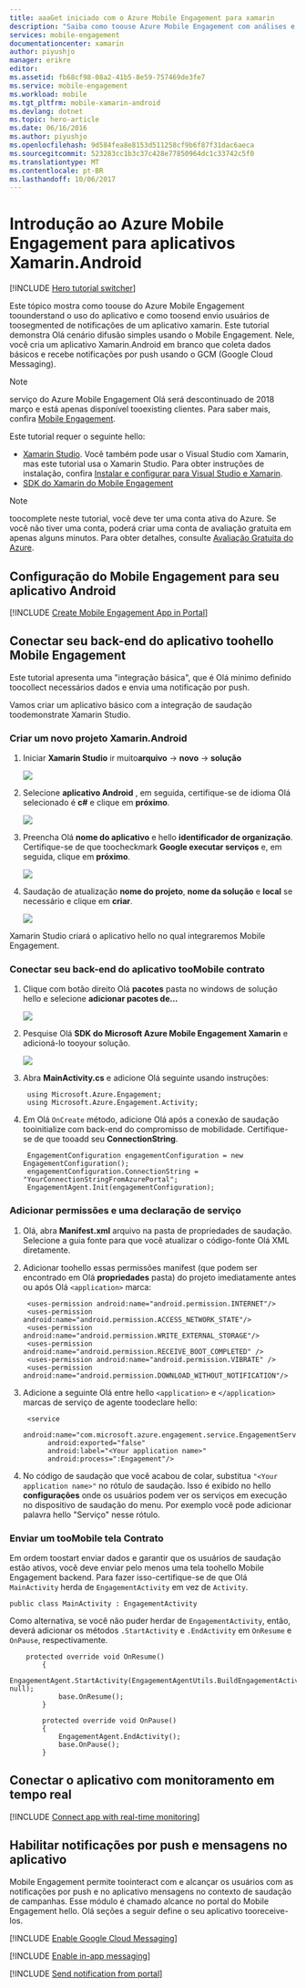 ```yaml
---
title: aaaGet iniciado com o Azure Mobile Engagement para xamarin
description: "Saiba como toouse Azure Mobile Engagement com análises e notificações por Push para aplicativos xamarin."
services: mobile-engagement
documentationcenter: xamarin
author: piyushjo
manager: erikre
editor: 
ms.assetid: fb68cf98-08a2-41b5-8e59-757469de3fe7
ms.service: mobile-engagement
ms.workload: mobile
ms.tgt_pltfrm: mobile-xamarin-android
ms.devlang: dotnet
ms.topic: hero-article
ms.date: 06/16/2016
ms.author: piyushjo
ms.openlocfilehash: 9d584fea8e8153d511258cf9b6f87f31dac6aeca
ms.sourcegitcommit: 523283cc1b3c37c428e77850964dc1c33742c5f0
ms.translationtype: MT
ms.contentlocale: pt-BR
ms.lasthandoff: 10/06/2017
---
```

# <a name="get-started-with-azure-mobile-engagement-for-xamarinandroid-apps"></a>Introdução ao Azure Mobile Engagement para aplicativos Xamarin.Android
[!INCLUDE [Hero tutorial switcher](../../includes/mobile-engagement-hero-tutorial-switcher.md)]

Este tópico mostra como toouse do Azure Mobile Engagement toounderstand o uso do aplicativo e como toosend envio usuários de toosegmented de notificações de um aplicativo xamarin.
Este tutorial demonstra Olá cenário difusão simples usando o Mobile Engagement. Nele, você cria um aplicativo Xamarin.Android em branco que coleta dados básicos e recebe notificações por push usando o GCM (Google Cloud Messaging).

> [!NOTE]
> serviço do Azure Mobile Engagement Olá será descontinuado de 2018 março e está apenas disponível tooexisting clientes. Para saber mais, confira [Mobile Engagement](https://azure.microsoft.com/en-us/services/mobile-engagement/).

Este tutorial requer o seguinte hello:

* [Xamarin Studio](http://xamarin.com/studio). Você também pode usar o Visual Studio com Xamarin, mas este tutorial usa o Xamarin Studio. Para obter instruções de instalação, confira [Instalar e configurar para Visual Studio e Xamarin](https://msdn.microsoft.com/library/mt613162.aspx).
* [SDK do Xamarin do Mobile Engagement](https://www.nuget.org/packages/Microsoft.Azure.Engagement.Xamarin/)

> [!NOTE]
> toocomplete neste tutorial, você deve ter uma conta ativa do Azure. Se você não tiver uma conta, poderá criar uma conta de avaliação gratuita em apenas alguns minutos. Para obter detalhes, consulte [Avaliação Gratuita do Azure](https://azure.microsoft.com/pricing/free-trial/?WT.mc_id=A0E0E5C02&amp;returnurl=http%3A%2F%2Fazure.microsoft.com%2Fen-us%2Fdocumentation%2Farticles%2Fmobile-engagement-xamarin-android-get-started).
> 
> 

## <a id="setup-azme"></a>Configuração do Mobile Engagement para seu aplicativo Android
[!INCLUDE [Create Mobile Engagement App in Portal](../../includes/mobile-engagement-create-app-in-portal-new.md)]

## <a id="connecting-app"></a>Conectar seu back-end do aplicativo toohello Mobile Engagement
Este tutorial apresenta uma "integração básica", que é Olá mínimo definido toocollect necessários dados e envia uma notificação por push. 

Vamos criar um aplicativo básico com a integração de saudação toodemonstrate Xamarin Studio.

### <a name="create-a-new-xamarinandroid-project"></a>Criar um novo projeto Xamarin.Android
1. Iniciar **Xamarin Studio** ir muito**arquivo** -> **novo** -> **solução** 
   
    ![][1]
2. Selecione **aplicativo Android** , em seguida, certifique-se de idioma Olá selecionado é **c#** e clique em **próximo**.
   
    ![][2]
3. Preencha Olá **nome do aplicativo** e hello **identificador de organização**. Certifique-se de que toocheckmark **Google executar serviços** e, em seguida, clique em **próximo**. 
   
    ![][3]
4. Saudação de atualização **nome do projeto**, **nome da solução** e **local** se necessário e clique em **criar**.
   
    ![][4]

Xamarin Studio criará o aplicativo hello no qual integraremos Mobile Engagement. 

### <a name="connect-your-app-toomobile-engagement-backend"></a>Conectar seu back-end do aplicativo tooMobile contrato
1. Clique com botão direito Olá **pacotes** pasta no windows de solução hello e selecione **adicionar pacotes de...**
   
    ![][5]
2. Pesquise Olá **SDK do Microsoft Azure Mobile Engagement Xamarin** e adicioná-lo tooyour solução.  
   
    ![][6]
3. Abra **MainActivity.cs** e adicione Olá seguinte usando instruções:
   
        using Microsoft.Azure.Engagement;
        using Microsoft.Azure.Engagement.Activity;
4. Em Olá `OnCreate` método, adicione Olá após a conexão de saudação tooinitialize com back-end do compromisso de mobilidade. Certifique-se de que tooadd seu **ConnectionString**. 
   
        EngagementConfiguration engagementConfiguration = new EngagementConfiguration();
        engagementConfiguration.ConnectionString = "YourConnectionStringFromAzurePortal";
        EngagementAgent.Init(engagementConfiguration);

### <a name="add-permissions-and-a-service-declaration"></a>Adicionar permissões e uma declaração de serviço
1. Olá, abra **Manifest.xml** arquivo na pasta de propriedades de saudação. Selecione a guia fonte para que você atualizar o código-fonte Olá XML diretamente.
2. Adicionar toohello essas permissões manifest (que podem ser encontrado em Olá **propriedades** pasta) do projeto imediatamente antes ou após Olá `<application>` marca:
   
        <uses-permission android:name="android.permission.INTERNET"/>
        <uses-permission android:name="android.permission.ACCESS_NETWORK_STATE"/>
        <uses-permission android:name="android.permission.WRITE_EXTERNAL_STORAGE"/>
        <uses-permission android:name="android.permission.RECEIVE_BOOT_COMPLETED" />
        <uses-permission android:name="android.permission.VIBRATE" />
        <uses-permission android:name="android.permission.DOWNLOAD_WITHOUT_NOTIFICATION"/>
3. Adicione a seguinte Olá entre hello `<application>` e `</application>` marcas de serviço de agente toodeclare hello:
   
        <service
             android:name="com.microsoft.azure.engagement.service.EngagementService"
             android:exported="false"
             android:label="<Your application name>"
             android:process=":Engagement"/>
4. No código de saudação que você acabou de colar, substitua `"<Your application name>"` no rótulo de saudação. Isso é exibido no hello **configurações** onde os usuários podem ver os serviços em execução no dispositivo de saudação do menu. Por exemplo você pode adicionar palavra hello "Serviço" nesse rótulo.

### <a name="send-a-screen-toomobile-engagement"></a>Enviar um tooMobile tela Contrato
Em ordem toostart enviar dados e garantir que os usuários de saudação estão ativos, você deve enviar pelo menos uma tela toohello Mobile Engagement backend. Para fazer isso-certifique-se de que Olá `MainActivity` herda de `EngagementActivity` em vez de `Activity`.

    public class MainActivity : EngagementActivity

Como alternativa, se você não puder herdar de `EngagementActivity`, então, deverá adicionar os métodos `.StartActivity` e `.EndActivity` em `OnResume` e `OnPause`, respectivamente.  

        protected override void OnResume()
            {
                EngagementAgent.StartActivity(EngagementAgentUtils.BuildEngagementActivityName(Java.Lang.Class.FromType(this.GetType())), null);
                base.OnResume();             
            }

            protected override void OnPause()
            {
                EngagementAgent.EndActivity();
                base.OnPause();            
            }

## <a id="monitor"></a>Conectar o aplicativo com monitoramento em tempo real
[!INCLUDE [Connect app with real-time monitoring](../../includes/mobile-engagement-connect-app-with-monitor.md)]

## <a id="integrate-push"></a>Habilitar notificações por push e mensagens no aplicativo
Mobile Engagement permite toointeract com e alcançar os usuários com as notificações por push e no aplicativo mensagens no contexto de saudação de campanhas. Esse módulo é chamado alcance no portal do Mobile Engagement hello.
Olá seções a seguir define o seu aplicativo tooreceive-los.

[!INCLUDE [Enable Google Cloud Messaging](../../includes/mobile-engagement-enable-google-cloud-messaging.md)]

[!INCLUDE [Enable in-app messaging](../../includes/mobile-engagement-android-send-push.md)]

[!INCLUDE [Send notification from portal](../../includes/mobile-engagement-android-send-push-from-portal.md)]

<!-- Images -->
[1]: ./media/mobile-engagement-xamarin-android-get-started/1.png
[2]: ./media/mobile-engagement-xamarin-android-get-started/2.png
[3]: ./media/mobile-engagement-xamarin-android-get-started/3.png
[4]: ./media/mobile-engagement-xamarin-android-get-started/4.png
[5]: ./media/mobile-engagement-xamarin-android-get-started/5.png
[6]: ./media/mobile-engagement-xamarin-android-get-started/6.png

